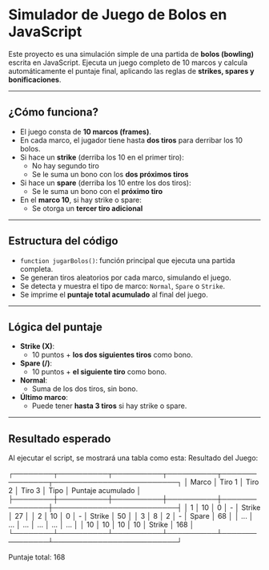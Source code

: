 #  Simulador de Juego de Bolos en JavaScript

Este proyecto es una simulación simple de una partida de **bolos (bowling)** escrita en JavaScript. Ejecuta un juego completo de 10 marcos y calcula automáticamente el puntaje final, aplicando las reglas de **strikes, spares y bonificaciones**.

---

## ¿Cómo funciona?

- El juego consta de **10 marcos (frames)**.
- En cada marco, el jugador tiene hasta **dos tiros** para derribar los 10 bolos.
- Si hace un **strike** (derriba los 10 en el primer tiro):
  - No hay segundo tiro
  - Se le suma un bono con los **dos próximos tiros**
- Si hace un **spare** (derriba los 10 entre los dos tiros):
  - Se le suma un bono con el **próximo tiro**
- En el **marco 10**, si hay strike o spare:
  - Se otorga un **tercer tiro adicional**

---

##  Estructura del código

- `function jugarBolos()`: función principal que ejecuta una partida completa.
- Se generan tiros aleatorios por cada marco, simulando el juego.
- Se detecta y muestra el tipo de marco: `Normal`, `Spare` o `Strike`.
- Se imprime el **puntaje total acumulado** al final del juego.

---

##  Lógica del puntaje

- **Strike (X)**:
  - 10 puntos + **los dos siguientes tiros** como bono.
- **Spare (/)**:
  - 10 puntos + **el siguiente tiro** como bono.
- **Normal**:
  - Suma de los dos tiros, sin bono.
- **Último marco**:
  - Puede tener **hasta 3 tiros** si hay strike o spare.

---

##  Resultado esperado

Al ejecutar el script, se mostrará una tabla como esta:
 Resultado del Juego:

┌────────┬──────────┬──────────┬──────────┬───────────────┬─────────────────────────┐
│ Marco  │ Tiro 1   │ Tiro 2   │ Tiro 3   │ Tipo          │ Puntaje acumulado       │
├────────┼──────────┼──────────┼──────────┼───────────────┼─────────────────────────┤
│ 1      │ 10       │ 0        │ -        │ Strike        │ 27                      │
│ 2      │ 10       │ 0        │ -        │ Strike        │ 50                      │
│ 3      │ 8        │ 2        │ -        │ Spare         │ 68                      │
│ ...    │ ...      │ ...      │ ...      │ ...           │ ...                     │
│ 10     │ 10       │ 10       │ 10       │ Strike        │ 168                     │
└────────┴──────────┴──────────┴──────────┴───────────────┴─────────────────────────┘

 Puntaje total: 168


